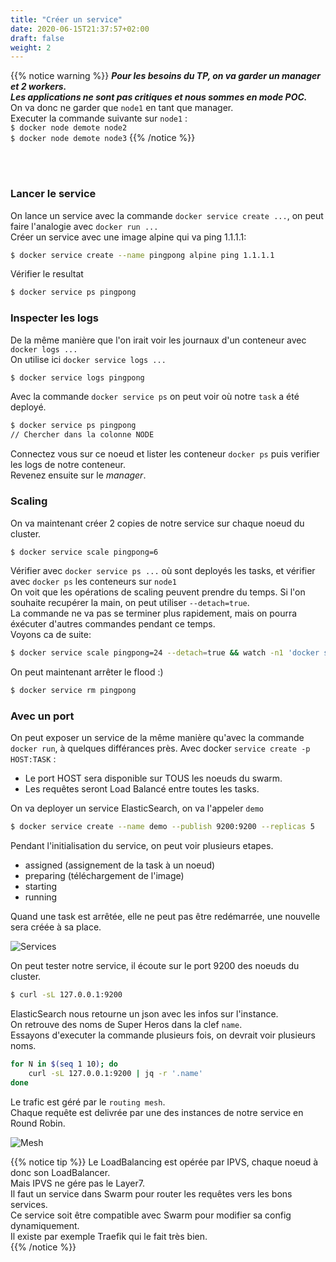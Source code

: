 ```yaml
---
title: "Créer un service"
date: 2020-06-15T21:37:57+02:00
draft: false
weight: 2
---
```


{{% notice warning %}}
***Pour les besoins du TP, on va garder un manager et 2 workers.***  
***Les applications ne sont pas critiques et nous sommes en mode POC.***  
On va donc ne garder que `node1` en tant que manager.  
Executer la commande suivante sur `node1` :  
`$ docker node demote node2`  
`$ docker node demote node3`
{{% /notice %}}

&nbsp;  
&nbsp;  


### Lancer le service  

On lance un service avec la commande `docker service create ...`, on peut faire l'analogie avec `docker run ...`  
Créer un service avec une image alpine qui va ping 1.1.1.1:
```bash
$ docker service create --name pingpong alpine ping 1.1.1.1
```  
Vérifier le resultat
```bash
$ docker service ps pingpong
```

### Inspecter les logs  
De la même manière que l'on irait voir les journaux d'un conteneur avec `docker logs ...`  
On utilise ici `docker service logs ... `
```bash
$ docker service logs pingpong
```

Avec la commande `docker service ps` on peut voir où notre `task` a été deployé.  
```bash
$ docker service ps pingpong
// Chercher dans la colonne NODE
```

Connectez vous sur ce noeud et lister les conteneur `docker ps` puis verifier les logs de notre conteneur.  
Revenez ensuite sur le *manager*.  

### Scaling
On va maintenant créer 2 copies de notre service sur chaque noeud du cluster.  
```bash
$ docker service scale pingpong=6
```  

Vérifier avec `docker service ps ...` où sont deployés les tasks, et vérifier avec `docker ps` les conteneurs sur `node1`  
On voit que les opérations de scaling peuvent prendre du temps.
Si l'on souhaite recupérer la main, on peut utiliser `--detach=true`.  
La commande ne va pas se terminer plus rapidement, mais on pourra éxécuter d'autres commandes pendant ce temps.  
Voyons ca de suite:
```bash
$ docker service scale pingpong=24 --detach=true && watch -n1 'docker service ps pingpong'
```

On peut maintenant arrêter le flood :)  
```bash
$ docker service rm pingpong
```  

### Avec un port  
On peut exposer un service de la même manière qu'avec la commande `docker run`, à quelques différances près.
Avec docker `service create -p HOST:TASK` :  
* Le port HOST sera disponible sur TOUS les noeuds du swarm.
* Les requêtes seront Load Balancé entre toutes les tasks. 

On va deployer un service ElasticSearch, on va l'appeler `demo`
```bash
$ docker service create --name demo --publish 9200:9200 --replicas 5
```

Pendant l'initialisation du service, on peut voir plusieurs etapes.  
* assigned  (assignement de la task à un noeud)
* preparing (téléchargement de l'image)
* starting
* running

Quand une task est arrêtée, elle ne peut pas être redémarrée, une nouvelle sera créée à sa place.  

![Services](/images/service-lifecycle.png?featherlight=false&width=40pc)  


On peut tester notre service, il écoute sur le port 9200 des noeuds du cluster.
```bash
$ curl -sL 127.0.0.1:9200
```  
ElasticSearch nous retourne un json avec les infos sur l'instance.  
On retrouve des noms de Super Heros dans la clef `name`.  
Essayons d'executer la commande plusieurs fois, on devrait voir plusieurs noms.  
```bash
for N in $(seq 1 10); do
    curl -sL 127.0.0.1:9200 | jq -r '.name'
done
```  
Le trafic est géré par le `routing mesh`.  
Chaque requête est delivrée par une des instances de notre service en Round Robin.  

![Mesh](/images/routing-mesh.png?featherlight=false&width=40pc)  

{{% notice tip %}}
Le LoadBalancing est opérée par IPVS, chaque noeud à donc son LoadBalancer.  
Mais IPVS ne gére pas le Layer7.  
Il faut un service dans Swarm pour router les requêtes vers les bons services.  
Ce service soit être compatible avec Swarm pour modifier sa config dynamiquement.  
Il existe par exemple Traefik qui le fait très bien.  
{{% /notice %}}

